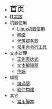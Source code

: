 * [<font size=5>首页</font>](/)
* [IT实践](/IT-practice/)
* 机器使用
  * [Linux机器使用](/IT-practice/linux)
  * [网络](/IT-practice/network)
  * [代理服务器](/IT-practice/proxy)
  * [常用命令行工具](/IT-practice/tools)
* 文本处理
  * [正则表达式](/IT-practice/regex)
  * [文本编辑器](/IT-practice/editors)
  * [终端](/IT-practice/terminal)
* 编程
  * [编译器](/IT-practice/compile)
  * [软件构建](/IT-practice/build)
* 其它
  * [常用脚本](/IT-practice/common-script)